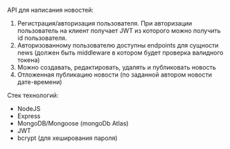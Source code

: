 API для написания новостей:

1. Регистрация/авторизация пользователя. При авторизации пользователь на клиент получает JWT из которого можно получить id пользователя. 
2. Авторизованному пользователю доступны endpoints для сущности news (должен быть middleware в котором будет проверка валидного токена)
3. Можно создавать, редактировать, удалять и публиковать новость
4. Отложенная публикацию новости (по заданной автором новости дате-времени)

Стек технологий:
- NodeJS
- Express
- MongoDB/Mongoose (mongoDb Atlas)
- JWT
- bcrypt (для хеширования пароля)